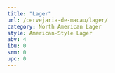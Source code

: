 ```yaml
---
title: "Lager"
url: /cervejaria-de-macau/lager/
category: North American Lager
style: American-Style Lager
abv: 4
ibu: 0
srm: 0
upc: 0
---
```


